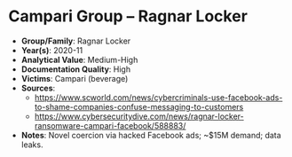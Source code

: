 # Campari Group – Ragnar Locker
- **Group/Family**: Ragnar Locker
- **Year(s)**: 2020-11
- **Analytical Value**: Medium-High
- **Documentation Quality**: High
- **Victims**: Campari (beverage)
- **Sources**:
  - https://www.scworld.com/news/cybercriminals-use-facebook-ads-to-shame-companies-confuse-messaging-to-customers
  - https://www.cybersecuritydive.com/news/ragnar-locker-ransomware-campari-facebook/588883/
- **Notes**: Novel coercion via hacked Facebook ads; ~$15M demand; data leaks.
